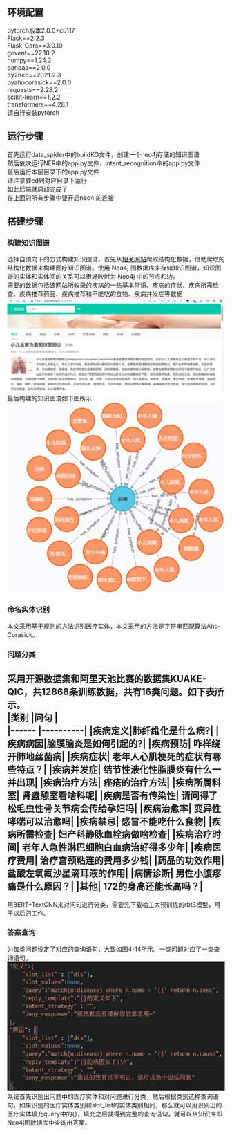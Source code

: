 ## 环境配置
pytorch版本2.0.0+cu117  
Flask==2.2.3  
Flask-Cors==3.0.10  
gevent==22.10.2  
numpy==1.24.2  
pandas==2.0.0  
py2neo==2021.2.3  
pyahocorasick==2.0.0  
requests==2.28.2  
scikit-learn==1.2.2  
transformers==4.28.1  
请自行安装pytorch
## 运行步骤  
首先运行data_spider中的buildKG文件，创建一个neo4j存储的知识图谱  
然后依次运行NER中的app.py文件，intent_recognition中的app.py文件  
最后运行本层目录下的app.py文件  
请注意要cd到对应目录下运行  
如此后端就启动完成了  
在上面的所有步骤中要开启neo4j的连接  
## 搭建步骤
### 构建知识图谱
选择自顶向下的方式构建知识图谱，首先从[相关网站](http://3g.jib.xywy.com/)爬取结构化数据，借助爬取的结构化数据来构建医疗知识图谱。使用 Neo4j 图数据库来存储知识图谱，知识图谱的实体和实体间的关系可以很好映射为 Neo4j 中的节点和边。  
需要的数据包括该网站所收录的疾病的一些基本常识、疾病的症状、疾病所需检查、疾病推荐药品、疾病推荐和不能吃的食物、疾病并发症等数据
![](img/1.png)
最后构建的知识图谱如下图所示
![](img/3.png)
### 命名实体识别
本文采用基于规则的方法识别医疗实体，本文采用的方法是字符串匹配算法Aho-Corasick。

### 问题分类
采用开源数据集和阿里天池比赛的数据集KUAKE-QIC，共12868条训练数据，共有16类问题。如下表所示。  
|类别    |问句     |  
|------  |----------|
|疾病定义|肺纤维化是什么病?|
|疾病病因|脑膜脑炎是如何引起的?|
|疾病预防|	咋样绕开肺地丝菌病|
|疾病症状|	老年人心肌梗死的症状有哪些特点？|
|疾病并发症|	结节性液化性脂膜炎有什么一并出现|
|疾病治疗方法|	痤疮的治疗方法|
|疾病所属科室|	肾盏憩室看啥科呢|
|疾病是否有传染性|	请问得了松毛虫性骨关节病会传给孕妇吗|
|疾病治愈率|	变异性哮喘可以治愈吗|
|疾病禁忌|	感冒不能吃什么食物|
|疾病所需检查|	妇产科静脉血栓病做啥检查|
|疾病治疗时间|	老年人急性淋巴细胞白血病治好得多少年|
|疾病医疗费用|	治疗宫颈粘连的费用多少钱|
|药品的功效作用|	盐酸左氧氟沙星滴耳液的作用|
|病情诊断|	男性小腹疼痛是什么原因？|
|其他|	172的身高还能长高吗？|  
-----------------
用BERT+TextCNN来对问句进行分类，需要先下载哈工大预训练的rbt3模型，用于以后的工作。
### 答案查询
为每类问题设定了对应的查询语句，大致如图4-14所示。一类问题对应了一类查询语句。
![](img/2.png)
系统首先识别出问题中的医疗实体和对问题进行分类，然后根据类别选择查询语句，如果识别的医疗实体类别和slot_list的实体类别相同，那么就可以用识别出的医疗实体填充query中的{}，填充之后就得到完整的查询语句，就可以从知识库即Neo4j图数据库中查询出答案。
